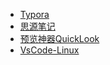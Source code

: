 - [Typora](src/mytool/Typora破解版2022.md)
- [思源笔记](src/mytool/思源笔记.md)
- [预览神器QuickLook](src/mytool/预览神器QuickLook.md)
- [VsCode-Linux](src/mytool/VsCode-Linux.md)